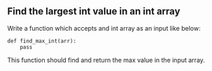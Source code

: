 ## Find the largest int value in an int array

Write a function which accepts and int array as an input like below:


	def find_max_int(arr):
		pass


This function should find and return the max value in the input array.


